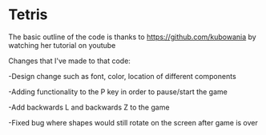 # Tetris
The basic outline of the code is thanks to https://github.com/kubowania by watching her tutorial on youtube 

Changes that I've made to that code:

-Design change such as font, color, location of different components

-Adding functionality to the P key in order to pause/start the game

-Add backwards L and backwards Z to the game 

-Fixed bug where shapes would still rotate on the screen after game is over

